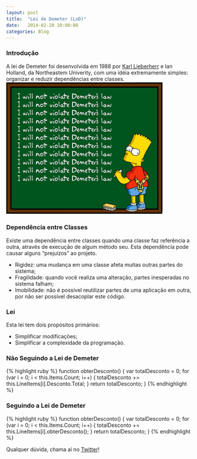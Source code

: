 ```yaml
---
layout: post
title:  "Lei de Demeter (LoD)"
date:   2014-02-20 10:00:00
categories: Blog
---
```


<h3>Introdução</h3>
A lei de Demeter foi desenvolvida em 1988 por <a href="http://en.wikipedia.org/wiki/Karl_Lieberherr" target="_blank">Karl Lieberherr</a> e Ian Holland, da Northeastem Univerity, com uma idéia extremamente simples: organizar e reduzir dependências entre classes.

<img src="/img/posts/demeter.png" />

<h3>Dependência entre Classes</h3>
Existe uma dependência entre classes quando uma classe faz referência a outra, através de execução de algum método seu. Esta dependência pode causar alguns “prejuízos” ao projeto.

  * Rigidez: uma mudança em uma classe afeta muitas outras partes do sistema;
  * Fragilidade: quando você realiza uma alteração, partes inesperadas no sistema falham;
  * Imobilidade: não é possível reutilizar partes de uma aplicação em outra, por não ser possível desacoplar este código.

<h3>Lei</h3>
Esta lei tem dois propósitos primários:

  * Simplificar modificações;
  * Simplificar a complexidade da programação.

<h3>Não Seguindo a Lei de Demeter</h3>
 {% highlight ruby %}
function obterDesconto() {
  var totalDesconto = 0;
	for (var i = 0; i < this.Items.Count; i++) {
		totalDesconto += this.LineItems[i].Desconto.Total;
	}
	return totalDesconto;
}
{% endhighlight %}

<h3>Seguindo a Lei de Demeter</h3>
{% highlight ruby %}
function obterDesconto() {
	var totalDesconto = 0;
	for (var i = 0; i < this.Items.Count; i++) {
		totalDesconto += this.LineItems[i].obterDesconto();
	}
	return totalDesconto;
}
{% endhighlight %}

Qualquer dúvida, chama aí no <a href="https://twitter.com/realronchi" target="blank">Twitter</a>!
